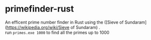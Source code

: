 # primefinder-rust
An efficent prime number finder in Rust using the ([Sieve of Sundaram](https://wikipedia.org/wiki/Sieve of Sundaram) . \
run `primes.exe 1000` to find all the primes up to 1000
